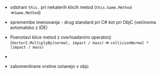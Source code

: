 - odstrani `this.` pri nekaterih klicih metod (`this.Game.Method` =>`Game.Method`)
- spremembe imenovanja - drug standard pri C# kot pri ObjC (večinoma avtomatsko z IDE)
- Poenotavi klice metod z overloadanimi operatorji (`Vector2.MultiplyBy(normal, impact / mass)` => `collisionNormal * (impact / mass)`
- 


- zakomentirane vrstine ostanejo v objc
